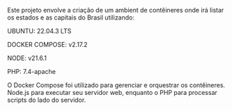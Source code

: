 Este projeto envolve a criação de um ambient de contêineres onde irá listar os estados e as capitais do Brasil utilizando:

UBUNTU: 22.04.3 LTS

DOCKER COMPOSE: v2.17.2

NODE: v21.6.1

PHP: 7.4-apache

 

O Docker Compose foi utilizado para gerenciar e orquestrar os contêineres. Node.js para executar seu servidor web, enquanto o PHP para processar scripts do lado do servidor. 
